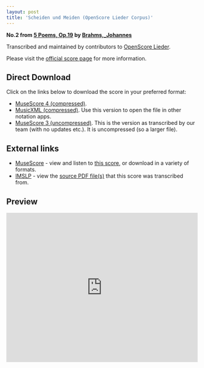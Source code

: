 ```yaml
---
layout: post
title: 'Scheiden und Meiden (OpenScore Lieder Corpus)'
---
```


__No.2 from [5 Poems, Op.19](https://fourscoreandmore.org/openscore/lieder/Brahms,_Johannes/5_Poems,_Op.19/) by [Brahms,_Johannes](https://fourscoreandmore.org/openscore/lieder/Brahms,_Johannes)__

Transcribed and maintained by contributors to [OpenScore Lieder].

Please visit the [official score page] for more information.

[official score page]: https://musescore.com/openscore-lieder-corpus/scores/5069028
[OpenScore Lieder]: https://musescore.com/openscore-lieder-corpus

## Direct Download

Click on the links below to download the score in your preferred format:
- [MuseScore 4 (compressed)](https://github.com/openscore/lieder/blob/main/scores/Brahms,_Johannes/5_Poems,_Op.19/2_Scheiden_und_Meiden/lc5069028.mscz?raw=true).
- [MusicXML (compressed)](https://github.com/openscore/lieder/blob/main/scores/Brahms,_Johannes/5_Poems,_Op.19/2_Scheiden_und_Meiden/lc5069028.mxl?raw=true). Use this version to open the file in other notation apps.
- [MuseScore 3 (uncompressed)](https://github.com/openscore/lieder/blob/main/scores/Brahms,_Johannes/5_Poems,_Op.19/2_Scheiden_und_Meiden/lc5069028.mscx?raw=true). This is the version as transcribed by our team (with no updates etc.). It is uncompressed (so a larger file).

## External links

- [MuseScore] - view and listen to [this score][MuseScore], or download in a variety of formats.
- [IMSLP] - view the [source PDF file(s)][IMSLP] that this score was transcribed from.

[MuseScore]: https://musescore.com/score/5069028
[IMSLP]: https://imslp.org/wiki/Special:ReverseLookup/97696

## Preview

<iframe width="100%" height="394" src="https://musescore.com/openscore-lieder-corpus/scores/5069028/embed" frameborder="0" allowfullscreen allow="autoplay; fullscreen"></iframe>
